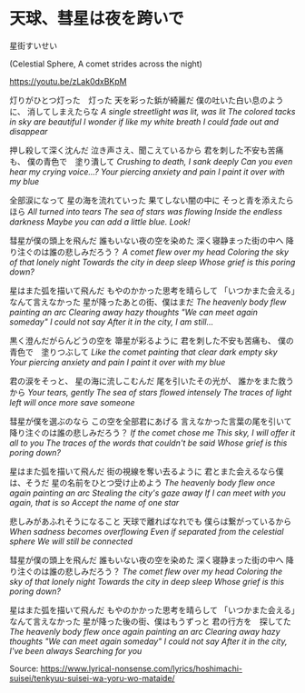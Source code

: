 # 天球、彗星は夜を跨いで 
星街すいせい

(Celestial Sphere, A comet strides across the night)

https://youtu.be/zLak0dxBKpM

灯りがひとつ灯った　灯った
天を彩った鋲が綺麗だ
僕の吐いた白い息のように、
消してしまえたらな
_A single streetlight was lit, was lit_
_The colored tacks in sky are beautiful_
_I wonder if like my white breath_
_I could fade out and disappear_

押し殺して深く沈んだ
泣き声さえ、聞こえているから
君を刺した不安も苦痛も、
僕の青色で　塗り潰して
_Crushing to death, I sank deeply_
_Can you even hear my crying voice...?_
_Your piercing anxiety and pain_
_I paint it over with my blue_

全部涙になって
星の海を流れていった
果てしない闇の中に
そっと青を添えたら　ほら
_All turned into tears_
_The sea of stars was flowing_
_Inside the endless darkness_
_Maybe you can add a little blue. Look!_

彗星が僕の頭上を飛んだ
誰もいない夜の空を染めた
深く寝静まった街の中へ
降り注ぐのは誰の悲しみだろう？
_A comet flew over my head_
_Coloring the sky of that lonely night_
_Towards the city in deep sleep_
_Whose grief is this poring down?_

星はまた弧を描いて飛んだ
もやのかかった思考を晴らして
「いつかまた会える」なんて言えなかった
星が降ったあとの街、僕はまだ
_The heavenly body flew painting an arc_
_Clearing away hazy thoughts_
_"We can meet again someday" I could not say_
_After it in the city, I am still..._

黒く澄んだがらんどうの空を
箒星が彩るように
君を刺した不安も苦痛も、
僕の青色で　塗りつぶして
_Like the comet painting that clear dark empty sky_
_Your piercing anxiety and pain_
_I paint it over with my blue_

君の涙をそっと、
星の海に流しこむんだ
尾を引いたその光が、
誰かをまた救うから
_Your tears, gently_
_The sea of stars flowed intensely_
_The traces of light left_
_will once more save someone_

彗星が僕を選ぶのなら
この空を全部君にあげる
言えなかった言葉の尾を引いて
降り注ぐのは誰の悲しみだろう？
_If the comet chose me_
_This sky, I will offer it all to you_
_The traces of the words that couldn't be said_
_Whose grief is this poring down?_

星はまた弧を描いて飛んだ
街の視線を奪い去るように
君とまた会えるなら僕は、そうだ
星の名前をひとつ受け止めよう
_The heavenly body flew once again painting an arc_
_Stealing the city's gaze away_
_If I can meet with you again, that is so_
_Accept the name of one star_



悲しみがあふれそうになること
天球で離ればなれでも
僕らは繋がっているから
_When sadness becomes overflowing_
_Even if separated from the celestial sphere_
_We will still be connected_

彗星が僕の頭上を飛んだ
誰もいない夜の空を染めた
深く寝静まった街の中へ
降り注ぐのは誰の悲しみだろう？
_The comet flew over my head_
_Coloring the sky of that lonely night_
_Towards the city in deep sleep_
_Whose grief is this poring down?_

星はまた弧を描いて飛んだ
もやのかかった思考を晴らして
「いつかまた会える」なんて言えなかった
星が降った後の街、僕はもうずっと
君の行方を　探してた
_The heavenly body flew once again painting an arc_
_Clearing away hazy thoughts_
_"We can meet again someday" I could not say_
_After it in the city, I've been always_
_Searching for you_
  
Source: https://www.lyrical-nonsense.com/lyrics/hoshimachi-suisei/tenkyuu-suisei-wa-yoru-wo-mataide/
